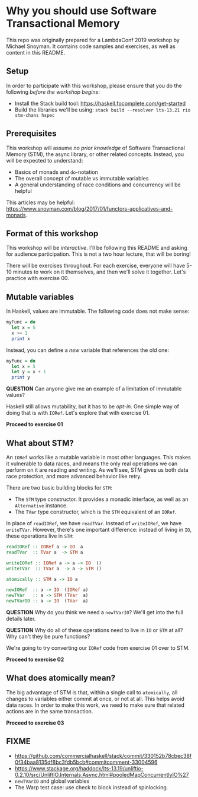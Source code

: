 # Why you should use Software Transactional Memory

This repo was originally prepared for a LambdaConf 2019 workshop by
Michael Snoyman. It contains code samples and exercises, as well as
content in this README.

## Setup

In order to participate with this workshop, please ensure that you do
the following _before the workshop begins_:

* Install the Stack build tool: https://haskell.fpcomplete.com/get-started
* Build the libraries we'll be using: `stack build --resolver lts-13.21 rio stm-chans hspec`

## Prerequisites

This workshop will assume _no prior knowledge_ of Software
Transactional Memory (STM), the async library, or other related
concepts. Instead, you will be expected to understand:

* Basics of monads and `do`-notation
* The overall concept of mutable vs immutable variables
* A general understanding of race conditions and concurrency will be helpful

This articles may be helpful:
https://www.snoyman.com/blog/2017/01/functors-applicatives-and-monads.

## Format of this workshop

This workshop will be *interactive*. I'll be following this README and
asking for audience participation. This is not a two hour lecture,
that will be boring!

There will be exercises throughout. For each exercise, everyone will
have 5-10 minutes to work on it themselves, and then we'll solve it
together. Let's practice with exercise 00.

## Mutable variables

In Haskell, values are immutable. The following code does not make sense:

```haskell
myFunc = do
  let x = 5
  x += 1
  print x
```

Instead, you can define a _new_ variable that references the old one:

```haskell
myFunc = do
  let x = 5
  let y = x + 1
  print y
```

**QUESTION** Can anyone give me an example of a limitation of
immutable values?

Haskell still allows mutability, but it has to be *opt-in*. One simple
way of doing that is with `IORef`. Let's explore that with exercise 01.

**Proceed to exercise 01**

## What about STM?

An `IORef` works like a mutable variable in most other languages. This
makes it vulnerable to data races, and means the only real operations
we can perform on it are reading and writing. As we'll see, STM gives
us both data race protection, and more advanced behavior like retry.

There are two basic building blocks for `STM`:

* The `STM` type constructor. It provides a monadic interface, as well
  as an `Alternative` instance.
* The `TVar` type constructor, which is the `STM` equivalent of an
  `IORef`.

In place of `readIORef`, we have `readTVar`. Instead of `writeIORef`,
we have `writeTVar`. However, there's one important difference:
instead of living in `IO`, these operations live in `STM`:

```haskell
readIORef :: IORef a -> IO  a
readTVar  :: TVar a  -> STM a

writeIORef :: IORef a -> a -> IO  ()
writeTVar  :: TVar a  -> a -> STM ()

atomically :: STM a -> IO a

newIORef  :: a -> IO  (IORef a)
newTVar   :: a -> STM (TVar  a)
newTVarIO :: a -> IO  (TVar  a)
```

**QUESTION** Why do you think we need a `newTVarIO`? We'll get into
the full details later.

**QUESTION** Why do all of these operations need to live in `IO` or
`STM` at all? Why can't they be pure functions?

We're going to try converting our `IORef` code from exercise 01 over
to STM.

**Proceed to exercise 02**

## What does atomically mean?

The big advantage of STM is that, within a single call to
`atomically`, all changes to variables either commit at once, or not
at all. This helps avoid data races. In order to make this work, we
need to make sure that related actions are in the same transaction.

**Proceed to exercise 03**

## FIXME

* https://github.com/commercialhaskell/stack/commit/330152b78cbec38f0f34baa8135df8bc3fdb5bcb#commitcomment-33004596
* https://www.stackage.org/haddock/lts-13.19/unliftio-0.2.10/src/UnliftIO.Internals.Async.html#pooledMapConcurrentlyIO%27
* `newTVarIO` and global variables
* The Warp test case: use check to block instead of spinlocking. 
